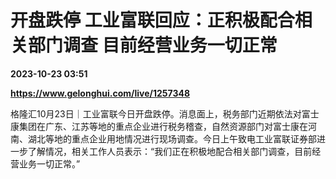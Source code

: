 # 开盘跌停 工业富联回应：正积极配合相关部门调查 目前经营业务一切正常

**2023-10-23 03:51**

**https://www.gelonghui.com/live/1257348**

格隆汇10月23日｜工业富联今日开盘跌停。消息面上，税务部门近期依法对富士康集团在广东、江苏等地的重点企业进行税务稽查，自然资源部门对富士康在河南、湖北等地的重点企业用地情况进行现场调查。今日上午致电工业富联证券部进一步了解情况，相关工作人员表示：“我们正在积极地配合相关部门调查，目前经营业务一切正常。”